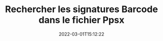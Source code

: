 ---
############################# Static ############################
layout: "auto-gen-signature"
date: 2022-03-01T15:12:22
draft: false
operation: Search
signaturetype: Barcode
fileformat: Ppsx
productName: .NET
lang: fr
productCode: net
otherformats: pdf doc docx docm dot dotm dotx odt ott rtf xls xlsx xlsm xlsb csv ods ots xltx xltm ppt pptx pps ppsx odp otp potx potm pptm ppsm png jpg bmp gif tiff svg webp wmf
breadcrumb: Search Barcode signatures at Ppsx with C#

############################# Head ############################
head_title: "Rechercher les signatures Barcode dans le fichier Ppsx dans C#"
head_description: "Utilisez .NET pour rechercher des signatures Barcode dans des fichiers Ppsx en utilisant quelques lignes de code."

############################# Header ############################
title: "Rechercher les signatures Barcode dans le fichier Ppsx"
description: "L'API native .NET permet de rechercher des signatures Barcode dans des fichiers Ppsx déjà signés. Effectuez une recherche avancée de signature électronique dans vos documents Ppsx en utilisant quelques lignes de code."
bg_image: "https://cms.admin.containerize.com/templates/aspose/App_Themes/V3/images/bg/header1.png"
bg_overlay: false
button:
    enable: true

############################# SubMenu ############################
submenu:
    enable: true

    left:
        img_alt: "GroupDocs.Signature for .NET"
        image: "https://cms.admin.containerize.com/templates/groupdocs/images/product-logos/90x90-noborder/groupdocsature-net.png"
        product: "GroupDocs.Signature"
        platform: ".NET"



############################# About ############################
about:
    enable: true
    title: "À propos de l'API GroupDocs.Signature for .NET"
    content: |
        [GroupDocs.Signature for .NET](https://products.groupdocs.com/signature/net/) fournit l'API .NET pour le traitement de documents à l'aide de divers types de signature tels que des textes, des images, des certificats numériques, des codes-barres, des codes QR, des tampons ou des métadonnées. Les utilisateurs peuvent ajouter, supprimer, mettre à jour, vérifier ou rechercher des signatures électroniques dans des fichiers PDF, des documents MS Word, des classeurs MS Excel, des présentations MS PowerPoint, des fichiers Adobe Photoshop et divers formats d'image, avec une prise en charge supplémentaire pour la personnalisation des propriétés des signatures selon les besoins.
    

############################# Steps ############################
steps:
    enable: true
    title_left: "Comment rechercher des signatures Barcode dans Ppsx"
    content_left: |
        [GroupDocs.Signature for .NET](https://products.groupdocs.com/signature/net/) permet aux développeurs de .NET de rechercher plus facilement des signatures Barcode dans des fichiers Ppsx à partir de leurs applications en mettant en œuvre quelques étapes simples.
        
        * Créez une nouvelle instance de la classe Signature et transmettez le chemin du document source en tant que paramètre du constructeur.
        * Instanciez l'objet SearchOptions selon vos besoins et spécifiez les options de recherche.
        * Appelez la méthode Search de l'instance de classe Signature et transmettez-lui SearchOptions.
        * Traitez les résultats de recherche en fonction de vos demandes.

    title_right: "System Requirements"
    content_right: |
        GroupDocs.Signature for .NET sont pris en charge sur toutes les principales plates-formes et systèmes d'exploitation. Avant d'exécuter le code ci-dessous, assurez-vous que les prérequis suivants sont installés sur votre système.

        * Systèmes d'exploitation : Microsoft Windows, Linux, MacOS
        * Environnements de développement : Microsoft Visual Studio, Xamarin, MonoDevelop
        * Frameworks: .NET Framework, .NET Standard, .NET Core, Mono
        * Téléchargez la dernière version de GroupDocs.Signature for .NET depuis [Nuget](https://www.nuget.org/packages/groupdocs.signature)
         
    code: |
        ```csharp    
        
        // Set up input Ppsx file
        string filePath = "input.ppsx";

        // Instantiate Signature for input file
        using (var signature = new GroupDocs.Signature.Signature(filePath))
        {
                //Create search options
                BarcodeSearchOptions options = new BarcodeSearchOptions()
                {
                    // specify special pages to search on 
                    AllPages = false,
                    // single page number
                    PageNumber = 1,
                    // set up text match type
                    MatchType = TextMatchType.Contains,
                    // specify text pattern to search
                    Text = "Text signature",
                    // return  Barcode images for processing
                    ReturnContent = true,
                    // set up type of returned  Barcode images
                    ReturnContentType = FileType.PNG
                };

                // search for Barcode signatures in Ppsx document
                List<BarcodeSignature> signatures = signature.Search<BarcodeSignature>(options);

                // process signatures which were found                
                foreach (BarcodeSignature item in signatures)
                {
                    //...
                }
        }

        ```

############################# Demos ############################
demos:
    enable: true
    title: "Signer avec Barcode signatures Démo en direct"
    content: |
       Ajoutez dès maintenant diverses signatures électroniques aux fichiers Ppsx en visitant le site Web [GroupDocs.Signature App](https://products.groupdocs.app/signature/family).

        
############################# More Formats ############################
more_formats:
    enable: true
    title: "Rechercher d'autres signatures Barcode à l'aide de C#"
    content: |
        "Recherche de signatures électroniques dans divers documents. Trouvez des signatures à partir de l'un des formats de fichiers populaires, comme indiqué ci-dessous."
    format: 
           
       
back_to_top:
    enable: true
---